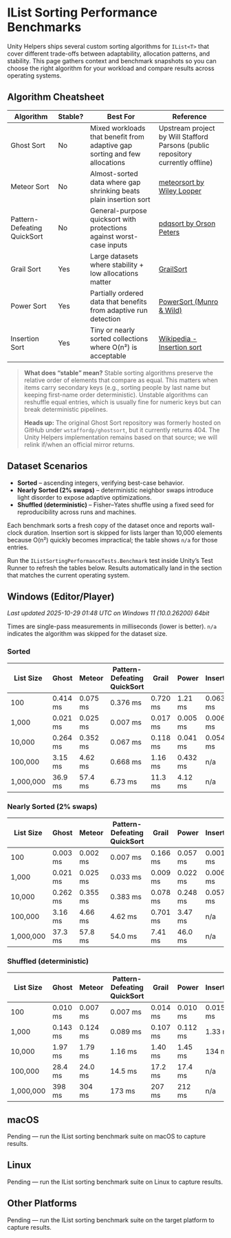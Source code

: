 # IList Sorting Performance Benchmarks

Unity Helpers ships several custom sorting algorithms for `IList<T>` that cover different trade-offs between adaptability, allocation patterns, and stability. This page gathers context and benchmark snapshots so you can choose the right algorithm for your workload and compare results across operating systems.

## Algorithm Cheatsheet

| Algorithm                   | Stable? | Best For                                                                   | Reference                                                                       |
| --------------------------- | ------- | -------------------------------------------------------------------------- | ------------------------------------------------------------------------------- |
| Ghost Sort                  | No      | Mixed workloads that benefit from adaptive gap sorting and few allocations | Upstream project by Will Stafford Parsons (public repository currently offline) |
| Meteor Sort                 | No      | Almost-sorted data where gap shrinking beats plain insertion sort          | [meteorsort by Wiley Looper](https://github.com/wileylooper/meteorsort)         |
| Pattern-Defeating QuickSort | No      | General-purpose quicksort with protections against worst-case inputs       | [pdqsort by Orson Peters](https://github.com/orlp/pdqsort)                      |
| Grail Sort                  | Yes     | Large datasets where stability + low allocations matter                    | [GrailSort](https://github.com/Mrrl/GrailSort)                                  |
| Power Sort                  | Yes     | Partially ordered data that benefits from adaptive run detection           | [PowerSort (Munro & Wild)](https://arxiv.org/abs/1805.04154)                    |
| Insertion Sort              | Yes     | Tiny or nearly sorted collections where O(n²) is acceptable                | [Wikipedia - Insertion sort](https://en.wikipedia.org/wiki/Insertion_sort)      |

> **What does “stable” mean?** Stable sorting algorithms preserve the relative order of elements that compare as equal. This matters when items carry secondary keys (e.g., sorting people by last name but keeping first-name order deterministic). Unstable algorithms can reshuffle equal entries, which is usually fine for numeric keys but can break deterministic pipelines.
>
> **Heads up:** The original Ghost Sort repository was formerly hosted on GitHub under `wstaffordp/ghostsort`, but it currently returns 404. The Unity Helpers implementation remains based on that source; we will relink if/when an official mirror returns.

## Dataset Scenarios

- **Sorted** – ascending integers, verifying best-case behavior.
- **Nearly Sorted (2% swaps)** – deterministic neighbor swaps introduce light disorder to expose adaptive optimizations.
- **Shuffled (deterministic)** – Fisher–Yates shuffle using a fixed seed for reproducibility across runs and machines.

Each benchmark sorts a fresh copy of the dataset once and reports wall-clock duration. Insertion sort is skipped for lists larger than 10,000 elements because O(n²) quickly becomes impractical; the table shows `n/a` for those entries.

Run the `IListSortingPerformanceTests.Benchmark` test inside Unity’s Test Runner to refresh the tables below. Results automatically land in the section that matches the current operating system.

## Windows (Editor/Player)

<!-- ILIST_SORT_WINDOWS_START -->

_Last updated 2025-10-29 01:48 UTC on Windows 11 (10.0.26200) 64bit_

Times are single-pass measurements in milliseconds (lower is better). `n/a` indicates the algorithm was skipped for the dataset size.

### Sorted

| List Size | Ghost    | Meteor   | Pattern-Defeating QuickSort | Grail    | Power    | Insertion |
| --------- | -------- | -------- | --------------------------- | -------- | -------- | --------- |
| 100       | 0.414 ms | 0.075 ms | 0.376 ms                    | 0.720 ms | 1.21 ms  | 0.063 ms  |
| 1,000     | 0.021 ms | 0.025 ms | 0.007 ms                    | 0.017 ms | 0.005 ms | 0.006 ms  |
| 10,000    | 0.264 ms | 0.352 ms | 0.067 ms                    | 0.118 ms | 0.041 ms | 0.054 ms  |
| 100,000   | 3.15 ms  | 4.62 ms  | 0.668 ms                    | 1.16 ms  | 0.432 ms | n/a       |
| 1,000,000 | 36.9 ms  | 57.4 ms  | 6.73 ms                     | 11.3 ms  | 4.12 ms  | n/a       |

### Nearly Sorted (2% swaps)

| List Size | Ghost    | Meteor   | Pattern-Defeating QuickSort | Grail    | Power    | Insertion |
| --------- | -------- | -------- | --------------------------- | -------- | -------- | --------- |
| 100       | 0.003 ms | 0.002 ms | 0.007 ms                    | 0.166 ms | 0.057 ms | 0.001 ms  |
| 1,000     | 0.021 ms | 0.025 ms | 0.033 ms                    | 0.009 ms | 0.022 ms | 0.006 ms  |
| 10,000    | 0.262 ms | 0.355 ms | 0.383 ms                    | 0.078 ms | 0.248 ms | 0.057 ms  |
| 100,000   | 3.16 ms  | 4.66 ms  | 4.62 ms                     | 0.701 ms | 3.47 ms  | n/a       |
| 1,000,000 | 37.3 ms  | 57.8 ms  | 54.0 ms                     | 7.41 ms  | 46.0 ms  | n/a       |

### Shuffled (deterministic)

| List Size | Ghost    | Meteor   | Pattern-Defeating QuickSort | Grail    | Power    | Insertion |
| --------- | -------- | -------- | --------------------------- | -------- | -------- | --------- |
| 100       | 0.010 ms | 0.007 ms | 0.007 ms                    | 0.014 ms | 0.010 ms | 0.015 ms  |
| 1,000     | 0.143 ms | 0.124 ms | 0.089 ms                    | 0.107 ms | 0.112 ms | 1.33 ms   |
| 10,000    | 1.97 ms  | 1.79 ms  | 1.16 ms                     | 1.40 ms  | 1.45 ms  | 134 ms    |
| 100,000   | 28.4 ms  | 24.0 ms  | 14.5 ms                     | 17.2 ms  | 17.4 ms  | n/a       |
| 1,000,000 | 398 ms   | 304 ms   | 173 ms                      | 207 ms   | 212 ms   | n/a       |

<!-- ILIST_SORT_WINDOWS_END -->

## macOS

<!-- ILIST_SORT_MACOS_START -->

Pending — run the IList sorting benchmark suite on macOS to capture results.

<!-- ILIST_SORT_MACOS_END -->

## Linux

<!-- ILIST_SORT_LINUX_START -->

Pending — run the IList sorting benchmark suite on Linux to capture results.

<!-- ILIST_SORT_LINUX_END -->

## Other Platforms

<!-- ILIST_SORT_OTHER_START -->

Pending — run the IList sorting benchmark suite on the target platform to capture results.

<!-- ILIST_SORT_OTHER_END -->

